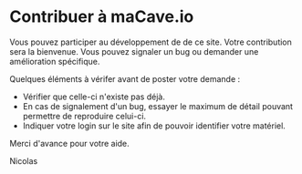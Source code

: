 # Contribuer à maCave.io

Vous pouvez participer au développement de de ce site. Votre contribution sera la bienvenue. Vous pouvez signaler un bug ou demander une amélioration spécifique.

Quelques éléments à vérifer avant de poster votre demande :

* Vérifier que celle-ci n'existe pas déjà.
* En cas de signalement d'un bug, essayer le maximum de détail pouvant permettre de reproduire celui-ci. 
* Indiquer votre login sur le site afin de pouvoir identifier votre matériel.

Merci d'avance pour votre aide.

Nicolas
